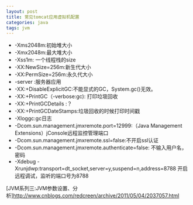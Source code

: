 ```yaml
---
layout: post
title: 常见tomcat应用虚拟机配置
categories: java
tags: jvm
---
```


*   -Xms2048m:初始堆大小
*   -Xmx2048m:最大堆大小
*   -Xss1m: 一个线程栈的size
*   -XX:NewSize=256m:新生代大小
*   -XX:PermSize=256m:永久代大小
*   -server :服务器应用
*   -XX:+DisableExplicitGC:不能显式的GC，System.gc()无效。
*   -XX:+PrintGC（-verbose:gc): 打印垃圾回收
*   -XX:+PrintGCDetails :？
*   -XX:+PrintGCDateStamps:垃圾回收的时候打印时间戳
*   -Xloggc:gc日志
*   -Dcom.sun.management.jmxremote.port=12999:（Java Management Extensions）jConsole远程监控管理端口
*   -Dcom.sun.management.jmxremote.ssl=false:不开启ssl认证
*   -Dcom.sun.management.jmxremote.authenticate=false: 不输入用户名，密码
*   -Xdebug -Xrunjdwp:transport=dt_socket,server=y,suspend=n,address=8788 开启远程调试，监听的端口号为8788


[JVM系列三:JVM参数设置、分析]<http://www.cnblogs.com/redcreen/archive/2011/05/04/2037057.html>
